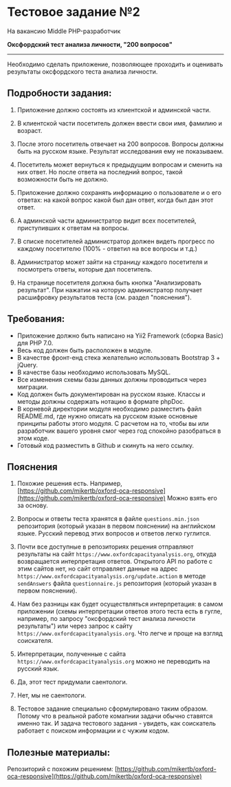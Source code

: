 # Тестовое задание №2

На вакансию Middle PHP-разработчик

**Оксфордский тест анализа личности, "200 вопросов"**

---

Необходимо сделать приложение, позволяющее проходить и оценивать результаты оксфордского теста анализа личности.

## Подробности задания:

1. Приложение должно состоять из клиентской и админской части.

2. В клиентской части посетитель должен ввести свои имя, фамилию и возраст.

3. После этого посетитель отвечает на 200 вопросов. Вопросы должны быть на русском языке. Результат исследования ему не показываем.

4. Посетитель может вернуться к предыдущим вопросам и сменить на них ответ. Но после ответа на последний вопрос, такой возможности быть не должно.

5. Приложение должно сохранять информацию о пользователе и о его ответах: на какой вопрос какой был дан ответ, когда был дан этот ответ.

6. А админской части администратор видит всех посетителей, приступивших к ответам на вопросы.

7. В списке посетителей администратор должен видеть прогресс по каждому посетителю (100% - ответил на все вопросы и т.д.)

8. Администратор может зайти на страницу каждого посетителя и посмотреть ответы, которые дал посетитель.

9. На странице посетителя должна быть кнопка "Анализировать результат". При нажатии на которую администратор получает расшифровку результатов теста (см. раздел "пояснения").


## Требования:

- Приложение должно быть написано на Yii2 Framework (сборка Basic) для PHP 7.0.
- Весь код должен быть расположен в модуле.
- В качестве фронт-енд стека желательно использовать Bootstrap 3 + jQuery.
- В качестве базы необходимо использовать MySQL.
- Все изменения схемы базы данных должны проводиться через миграции.
- Код должен быть документирован на русском языке. Классы и методы должны содержать нотацию в формате phpDoc.
- В корневой директории модуля необходимо разместить файл README.md, где нужно описать на русском языке основные принципы работы этого модуля. С расчетом на то, чтобы вы или разработчик вашего уровня смог через год спокойно разобраться в этом коде.
- Готовый код разместить в Github и скинуть на него ссылку.


## Пояснения

1. Похожие решения есть. Например, [https://github.com/mikertb/oxford-oca-responsive](https://github.com/mikertb/oxford-oca-responsive) Можно взять его за основу.

2. Вопросы и ответы теста хранятся в файле `questions.min.json` репозитория (который указан в первом пояснении) на английском языке. Русский перевод этих вопросов и ответов легко гуглится.

3. Почти все доступные в репозиториях решения отправляют результаты на сайт `https://www.oxfordcapacityanalysis.org`, откуда возвращается интерпретация ответов. Открытого API по работе с этим сайтов нет, но сайт отправляет данные на адрес `https://www.oxfordcapacityanalysis.org/update.action` в методе `sendAnswers` файла `questionnaire.js` репозитория (который указан в первом пояснении).

4. Нам без разницы как будет осуществляться интерпретация: в самом приложении (схемы интерпретации ответов этого теста есть в гугле, например, по запросу "оксфордский тест анализа личности результаты") или через запрос к сайту `https://www.oxfordcapacityanalysis.org`. Что легче и проще на взгляд соискателя.

5. Интерпретации, полученные с сайта `https://www.oxfordcapacityanalysis.org` можно не переводить на русский язык.

6. Да, этот тест придумали саентологи.

7. Нет, мы не саентологи.

8. Тестовое задание специально сформулировано таким образом. Потому что в реальной работе комапнии задачи обычно ставятся именно так. И задача тестового задания - увидеть, как соискатель работает с поиском информации и с чужим кодом.

## Полезные материалы:

Репозиторий с похожим решением:
[https://github.com/mikertb/oxford-oca-responsive](https://github.com/mikertb/oxford-oca-responsive)

